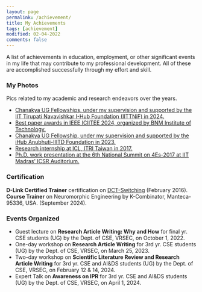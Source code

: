 ```yaml
---
layout: page
permalink: /achievement/
title: My Achievements
tags: [achievement]
modified: 02-04-2022
comments: false
---
```


A list of achievements in education, employment, or other significant events in my life that may contribute to my professional development. All of these are accomplished successfully through my effort and skill.

### My Photos

Pics related to my academic and research endeavors over the years.
* [Chanakya UG Fellowships, under my supervision and supported by the IIT Tirupati Navavishkar I-Hub Foundation (IITTNiF) in 2024.]()
* [Best paper awards in IEEE ICIITEE 2024, organized by BNM Institute of Technology.]()
* [Chanakya UG Fellowship, under my supervision and supported by the iHub Anubhuti-IIITD Foundation in 2023.]()
* [Research internship at ICL, ITRI Taiwan in 2017.](https://photos.app.goo.gl/GZpkzyWV9TGkHKPK6)
* [Ph.D. work presentation at the 6th National Summit on 4Es-2017 at IIT Madras' ICSR Auditorium.](https://photos.app.goo.gl/pg1DydevNRAypfq4A)

### Certification

**D-Link Certified Trainer** certification on [DCT-Switching](https://photos.app.goo.gl/z3ZzoufRXzSFD49SA) (February 2016).
**Course Trainer** on Neuromorphic Engineering by K-Combinator, Manteca-95336, USA. (September 2024). 

### Events Organized

* Guest lecture on **Research Article Writing: Why and How** for final yr. CSE students (UG) by the Dept. of CSE, VRSEC, on October 1, 2022.
* One-day workshop on **Research Article Writing** for 3rd yr. CSE students (UG) by the Dept. of CSE, VRSEC, on March 25, 2023.
* Two-day workshop on **Scientific Literature Review and Research Article Writing** for 3rd yr. CSE and AI&DS students (UG) by the Dept. of CSE, VRSEC, on February 12 & 14, 2024.
* Expert Talk on **Awareness on IPR** for 3rd yr. CSE and AI&DS students (UG) by the Dept. of CSE, VRSEC, on April 1, 2024. 



